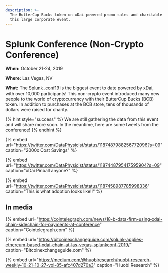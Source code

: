 ```yaml
---
description: >-
  The ButterCup Bucks token on xDai powered promo sales and charitable giving at
  this large corporate event.
---
```


# Splunk Conference \(Non-Crypto Conference\)

**When:** October 21-24, 2019

**Where:** Las Vegas, NV

**What:** The [Splunk .conf19](https://conf.splunk.com/) is the biggest event to date powered by xDai, with over 10,000 participants! This non-crypto event introduced many new people to the world of cryptocurrency with their ButterCup Bucks \(BCB\) token.  In addition to purchases at the BCB store, tens of thousands of dollars were raised for charity.

{% hint style="success" %}
We are still gathering the data from this event and will share more soon. In the meantime, here are some tweets from the conference!
{% endhint %}

{% embed url="https://twitter.com/DataPhysicist/status/1187487988256772096?s=09" caption="2000x Cost Savings" %}

{% embed url="https://twitter.com/DataPhysicist/status/1187448795417595904?s=09" caption="xDai Pinball anyone?" %}

{% embed url="https://twitter.com/DataPhysicist/status/1187458987785998336" caption="This is what adoption looks like!!" %}

## In media

{% embed url="https://cointelegraph.com/news/18-b-data-firm-using-xdai-chain-sidechain-for-payments-at-conference" caption="Cointelegraph.com" %}

{% embed url="https://bitcoinexchangeguide.com/splunk-applies-ethereum-based-xdai-chain-at-las-vegas-splunkconf-2019/" caption="Bitcoinexchangeguide.com" %}

{% embed url="https://medium.com/@huobiresearch/huobi-research-weekly-10-21-10-27-vol-85-afc407d270a3" caption="Huobi Research" %}





